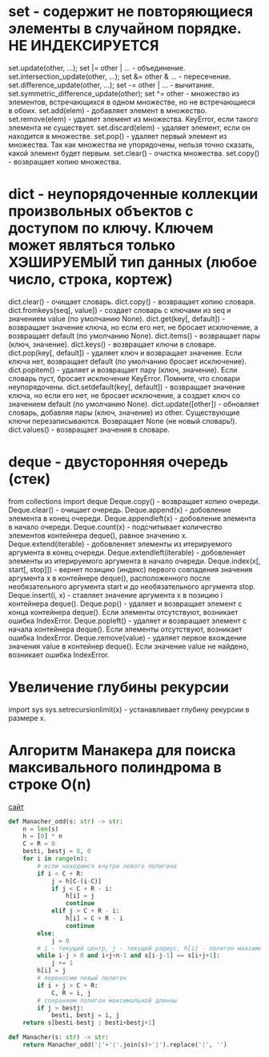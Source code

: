 # set - содержит не повторяющиеся элементы в случайном порядке. НЕ ИНДЕКСИРУЕТСЯ
set.update(other, ...); set |= other | ... - объединение.
set.intersection_update(other, ...); set &= other & ... - пересечение.
set.difference_update(other, ...); set -= other | ... - вычитание.
set.symmetric_difference_update(other); set ^= other - множество из элементов, встречающихся в одном множестве, но не встречающиеся в обоих.
set.add(elem) - добавляет элемент в множество.
set.remove(elem) - удаляет элемент из множества. KeyError, если такого элемента не существует.
set.discard(elem) - удаляет элемент, если он находится в множестве.
set.pop() - удаляет первый элемент из множества. Так как множества не упорядочены, нельзя точно сказать, какой элемент будет первым.
set.clear() - очистка множества.
set.copy() - возвращает копию множества.


# dict - неупорядоченные коллекции произвольных объектов с доступом по ключу. Ключем может являться только ХЭШИРУЕМЫЙ тип данных (любое число, строка, кортеж)
dict.clear() - очищает словарь.
dict.copy() - возвращает копию словаря.
dict.fromkeys(seq[, value]) - создает словарь с ключами из seq и значением value (по умолчанию None).
dict.get(key[, default]) - возвращает значение ключа, но если его нет, не бросает исключение, а возвращает default (по умолчанию None).
dict.items() - возвращает пары (ключ, значение).
dict.keys() - возвращает ключи в словаре.
dict.pop(key[, default]) - удаляет ключ и возвращает значение. Если ключа нет, возвращает default (по умолчанию бросает исключение).
dict.popitem() - удаляет и возвращает пару (ключ, значение). Если словарь пуст, бросает исключение KeyError. Помните, что словари неупорядочены.
dict.setdefault(key[, default]) - возвращает значение ключа, но если его нет, не бросает исключение, а создает ключ со значением default (по умолчанию None).
dict.update([other]) - обновляет словарь, добавляя пары (ключ, значение) из other. Существующие ключи перезаписываются. Возвращает None (не новый словарь!).
dict.values() - возвращает значения в словаре.


# deque - двусторонняя очередь (стек)
from collections import deque
Deque.copy() - возвращает копию очереди.
Deque.clear() - очищает очередь.
Deque.append(x) - добовление элемента в конец очереди.
Deque.appendleft(x) - добовление элемента в начало очереди.
Deque.count(x) - подсчитывает количество элементов контейнера deque(), равное значению x.
Deque.extend(iterable) - добовленяет элементы из итерируемого аргумента в конец очереди.
Deque.extendleft(iterable) - добовленяет элементы из итерируемого аргумента в начало очереди.
Deque.index(x[, start[, stop]]) - вернет позицию (индекс) первого совпадения значения аргумента x в контейнере deque(), расположенного после необязательного аргумента start и до необязательного аргумента stop.
Deque.insert(i, x) - ставляет значение аргумента x в позицию i контейнера deque().
Deque.pop() - удаляет и возвращает элемент с конца контейнера deque(). Если элементы отсутствуют, возникает ошибка IndexError.
Deque.popleft() - удаляет и возвращает элемент с начала контейнера deque(). Если элементы отсутствуют, возникает ошибка IndexError.
Deque.remove(value) - удаляет первое вхождение значения value в контейнер deque(). Если значение value не найдено, возникает ошибка IndexError.


# Увеличение глубины рекурсии
import sys
sys.setrecursionlimit(x) - устанавливает глубину рекурсии в размере x.


# Алгоритм Манакера для поиска максивального полиндрома в строке O(n)
[сайт](https://habr.com/ru/articles/653617/)
``` python
def Manacher_odd(s: str) -> str:
    n = len(s)
    h = [0] * n
    C = R = 0
    besti, bestj = 0, 0
    for i in range(n):
        # если находимся внутри левого полигона
        if i < C + R:
            j = h[C-(i-C)]
            if j < C + R - i:
                h[i] = j
                continue
            elif j > C + R - i:
                h[i] = C + R - i
                continue
        else:
            j = 0
        # i - текущий центр, j - текущий радиус, h[i] - полигон максимальной длинны с центром i
        while i-j > 0 and i+j<n-1 and s[i-j-1] == s[i+j+1]:
            j += 1
        h[i] = j
        # переносим левый полигон
        if i + j > C + R:
            C, R = i, j
        # сохраняем полигон максимальной длинны
        if j > bestj:
            besti, bestj = i, j
    return s[besti-bestj : besti+bestj+1]

def Manacher(s: str) -> str:
    return Manacher_odd('|'+'|'.join(s)+'|').replace('|', '')
```
